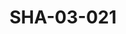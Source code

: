 ---
pid: SHA-03-021
title: SHA-03-021
language: 'en '
collection: Sharhabil Ahmed
original_label: 
rights: Sharhabil Ahmed
location_of_original: Sharhabil Ahmed
photographer_or_studio: 
scanned_from: photograph 14.8 by 21.6
_date: '2004'
location: Egypt, Cairo
description: Advertisement for Sharhabil Ahmed concert
additional_notes: 
permission_display: 'yes'
on_server: 'no'
on_website: 'no'
permalink: "/archive/en/sha-03-021.html"
layout: photo-page
---